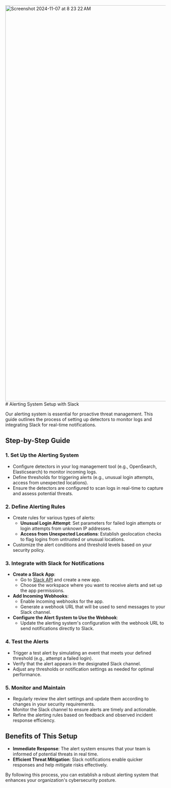 
<img width="1245" alt="Screenshot 2024-11-07 at 8 23 22 AM" src="https://github.com/user-attachments/assets/e1b53eda-bdde-4e8d-b892-57f125277293">
# Alerting System Setup with Slack 

Our alerting system is essential for proactive threat management. This guide outlines the process of setting up detectors to monitor logs and integrating Slack for real-time notifications.

## Step-by-Step Guide

### 1. **Set Up the Alerting System**
   - Configure detectors in your log management tool (e.g., OpenSearch, Elasticsearch) to monitor incoming logs.
   - Define thresholds for triggering alerts (e.g., unusual login attempts, access from unexpected locations).
   - Ensure the detectors are configured to scan logs in real-time to capture and assess potential threats.

### 2. **Define Alerting Rules**
   - Create rules for various types of alerts:
     - **Unusual Login Attempt**: Set parameters for failed login attempts or login attempts from unknown IP addresses.
     - **Access from Unexpected Locations**: Establish geolocation checks to flag logins from untrusted or unusual locations.
   - Customize the alert conditions and threshold levels based on your security policy.

### 3. **Integrate with Slack for Notifications**
   - **Create a Slack App**:
     - Go to [Slack API](https://api.slack.com/apps) and create a new app.
     - Choose the workspace where you want to receive alerts and set up the app permissions.
   - **Add Incoming Webhooks**:
     - Enable incoming webhooks for the app.
     - Generate a webhook URL that will be used to send messages to your Slack channel.
   - **Configure the Alert System to Use the Webhook**:
     - Update the alerting system's configuration with the webhook URL to send notifications directly to Slack.
   
### 4. **Test the Alerts**
   - Trigger a test alert by simulating an event that meets your defined threshold (e.g., attempt a failed login).
   - Verify that the alert appears in the designated Slack channel.
   - Adjust any thresholds or notification settings as needed for optimal performance.

### 5. **Monitor and Maintain**
   - Regularly review the alert settings and update them according to changes in your security requirements.
   - Monitor the Slack channel to ensure alerts are timely and actionable.
   - Refine the alerting rules based on feedback and observed incident response efficiency.

## Benefits of This Setup
- **Immediate Response**: The alert system ensures that your team is informed of potential threats in real time.
- **Efficient Threat Mitigation**: Slack notifications enable quicker responses and help mitigate risks effectively.

By following this process, you can establish a robust alerting system that enhances your organization's cybersecurity posture.



